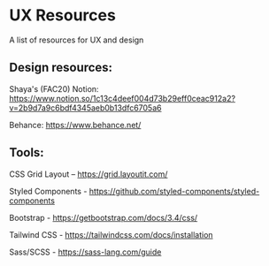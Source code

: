 # UX Resources
A list of resources for UX and design

## Design resources:

Shaya's (FAC20) Notion: https://www.notion.so/1c13c4deef004d73b29eff0ceac912a2?v=2b9d7a9c6bdf4345aeb0b13dfc6705a6

Behance: https://www.behance.net/

## Tools:

CSS Grid Layout – https://grid.layoutit.com/

Styled Components - https://github.com/styled-components/styled-components

Bootstrap - https://getbootstrap.com/docs/3.4/css/

Tailwind CSS - https://tailwindcss.com/docs/installation

Sass/SCSS - https://sass-lang.com/guide

